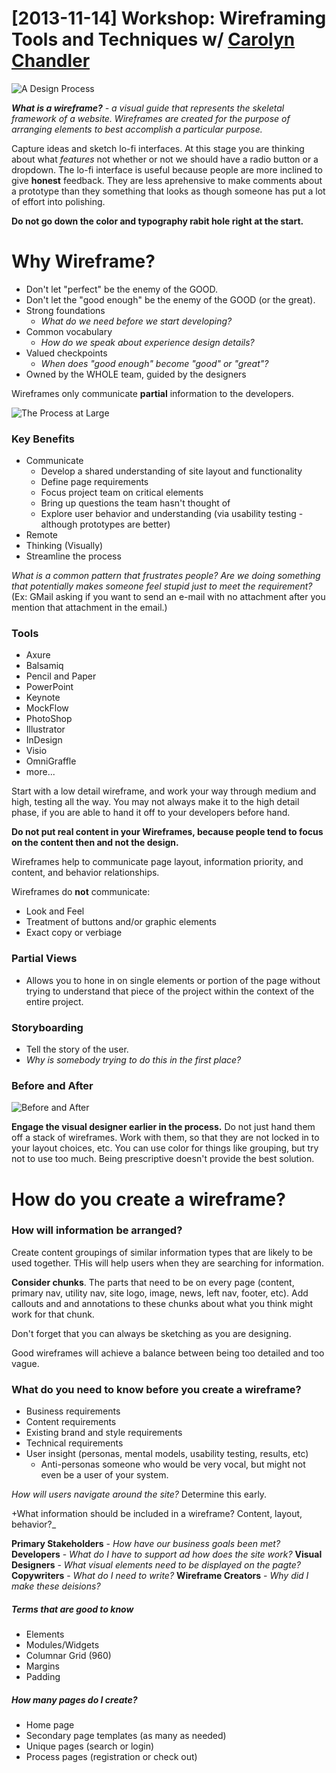 # [2013-11-14] Workshop: Wireframing Tools and Techniques w/ [Carolyn Chandler](https://twitter.com/chanan)

![A Design Process](https://storage.googleapis.com/eklhad-web-public/images/a_design_process.png)

_**What is a wireframe?** - a visual guide that represents the skeletal framework of a website. Wireframes are created for the purpose of arranging elements to best accomplish a particular purpose._

Capture ideas and sketch lo-fi interfaces. At this stage you are thinking about what _features_ not whether or not we should have a radio button or a dropdown. The lo-fi interface is useful because people are more inclined to give **honest** feedback. They are less aprehensive to make comments about a prototype than they something that looks as though someone has put a lot of effort into polishing.

**Do not go down the color and typography rabit hole right at the start.**


# Why Wireframe?

- Don't let "perfect" be the enemy of the GOOD.
- Don't let the "good enough" be the enemy of the GOOD (or the great).
- Strong foundations
  - _What do we need before we start developing?_
- Common vocabulary
  - _How do we speak about experience design details?_
- Valued checkpoints
  - _When does "good enough" become "good" or "great"?_
- Owned by the WHOLE team, guided by the designers

Wireframes only communicate **partial** information to the developers.

![The Process at Large](https://storage.googleapis.com/eklhad-web-public/images/the_process_at_large.gif)

### Key Benefits
- Communicate
  - Develop a shared understanding of site layout and functionality
  - Define page requirements
  - Focus project team on critical elements
  - Bring up questions the team hasn't thought of
  - Explore user behavior and understanding (via usability testing - although prototypes are better)
- Remote
- Thinking (Visually)
- Streamline the process

_What is a common pattern that frustrates people? Are we doing something that potentially makes someone feel stupid just to meet the requirement?_ (Ex: GMail asking if you want to send an e-mail with no attachment after you mention that attachment in the email.)

### Tools
- Axure
- Balsamiq
- Pencil and Paper
- PowerPoint
- Keynote
- MockFlow
- PhotoShop
- Illustrator
- InDesign
- Visio
- OmniGraffle
- more...

Start with a low detail wireframe, and work your way through medium and high, testing all the way. You may not always make it to the high detail phase, if you are able to hand it off to your developers before hand.

**Do not put real content in your Wireframes, because people tend to focus on the content then and not the design.**

Wireframes help to communicate page layout, information priority, and content, and behavior relationships.

Wireframes do **not** communicate:
- Look and Feel
- Treatment of buttons and/or graphic elements
- Exact copy or verbiage

### Partial Views

- Allows you to hone in on single elements or portion of the page without trying to understand that piece of the project within the context of the entire project.

### Storyboarding

- Tell the story of the user.
- _Why is somebody trying to do this in the first place?_


### Before and After

![Before and After](https://storage.googleapis.com/eklhad-web-public/images/before_and_after.jpeg)

**Engage the visual designer earlier in the process.** Do not just hand them off a stack of wireframes. Work with them, so that they are not locked in to your layout choices, etc. You can use color for things like grouping, but try not to use too much. Being prescriptive doesn't provide the best solution.


# How do you create a wireframe?

### How will information be arranged?

Create content groupings of similar information types that are likely to be used together. THis will help users when they are searching for information.

**Consider chunks**. The parts that need to be on every page (content, primary nav, utility nav, site logo, image, news, left nav, footer, etc). Add callouts and and annotations to these chunks about what you think might work for that chunk.

Don't forget that you can always be sketching as you are designing.

Good wireframes will achieve a balance between being too detailed and too vague.

### What do you need to know before you create a wireframe?
- Business requirements
- Content requirements
- Existing brand and style requirements
- Technical requirements
- User insight (personas, mental models, usability testing, results, etc)
  - Anti-personas someone who would be very vocal, but might not even be a user of your system.

_How will users navigate around the site?_ Determine this early.

+What information should be included in a wireframe? Content, layout, behavior?_

**Primary Stakeholders** - _How have our business goals been met?_
**Developers** - _What do I have to support ad how does the site work?_
**Visual Designers** - _What visual elements need to be displayed on the pagte?_
**Copywriters** - _What do I need to write?_
**Wireframe Creators** - _Why did I make these deisions?_

##### Terms that are good to know
- Elements
- Modules/Widgets
- Columnar Grid (960)
- Margins
- Padding

##### How many pages do I create?
- Home page
- Secondary page templates (as many as needed)
- Unique pages (search or login)
- Process pages (registration or check out)